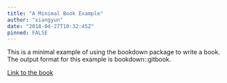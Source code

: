 ```yaml
---
title: "A Minimal Book Example"
author: "xiangyun"
date: "2018-04-27T10:32:45Z"
pinned: FALSE
---
```


This is a minimal example of using the bookdown package to write a book. The output format for this example is bookdown::gitbook.

[Link to the book](https://bookdown.org/xiangyun/docdowm/)
